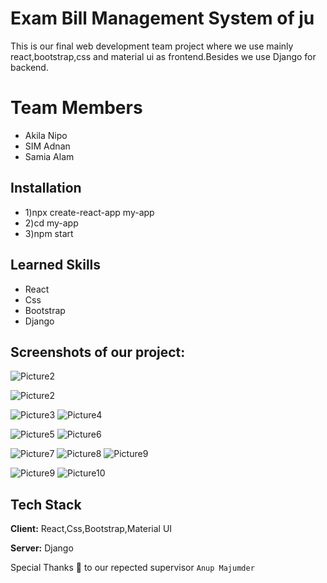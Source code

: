 
#  Exam Bill Management System of ju

This is our final web development team project where we use mainly react,bootstrap,css and material ui as frontend.Besides we use Django for backend.

# Team Members
- Akila Nipo
- SIM Adnan
- Samia Alam


## Installation


- 1)npx create-react-app my-app
- 2)cd my-app
- 3)npm start
    
## Learned Skills
- React
- Css
- Bootstrap
- Django


## Screenshots of our project:



![Picture2](https://github.com/user-attachments/assets/1027c187-c4a4-4983-930e-c479e16e8c3b)

![Picture2](https://github.com/user-attachments/assets/f14bdd7b-f33a-427d-97c8-12440e9c66cf)

![Picture3](https://github.com/user-attachments/assets/86ebfab8-252a-443d-842f-e7a058504c41)
![Picture4](https://github.com/user-attachments/assets/e2447c23-e328-4f52-b7c6-dd603410370a)


![Picture5](https://github.com/user-attachments/assets/50c304ae-6c8b-4d51-a711-b949150cc9de)
![Picture6](https://github.com/user-attachments/assets/bbcf1993-dd9b-44f5-8d0b-012284acc5f3)



![Picture7](https://github.com/user-attachments/assets/4349f729-574c-492b-8de5-288f02810396)
![Picture8](https://github.com/user-attachments/assets/b28fd787-7d8e-4d0e-9b69-cf9dab3de2f2)
![Picture9](https://github.com/user-attachments/assets/46fd0e00-b2af-463f-bf71-59e1adcd43fd)


![Picture9](https://github.com/user-attachments/assets/db978aed-7d58-45a4-9790-e7f36c4d72df)
![Picture10](https://github.com/user-attachments/assets/2f149d05-3b9d-401a-a80e-65da4ca51d2d)


## Tech Stack

**Client:** React,Css,Bootstrap,Material UI

**Server:** Django

Special Thanks 💚 to our repected supervisor `Anup Majumder`

